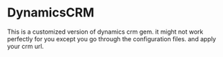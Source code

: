 # DynamicsCRM


This is a customized version of dynamics crm gem. it might not work perfectly for you except you go through the configuration files. and apply your crm url.




